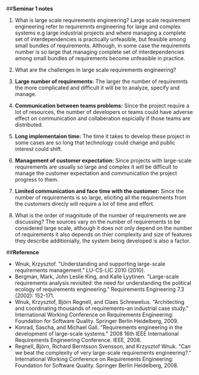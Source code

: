 ##**Seminar 1 notes** <br/> 

1. What is large scale requirements engineering?
 Large scale requirement engineering refer to requiremnts engineering for large and complex systems e.g large industrial projects and where managing a complete set of interdependencies is practically unfeasible, but feasible among small bundles of requirements. Although, in some case the requiremnts number is so large that managing complete set of interdependencies among small bundles of requirements become unfeasible in practice.
 
2. What are the challenges in large scale requirements engineering?
 1. **Large number of requirements:** The larger the number of requiremnts the more complicated and difficult it will be to analyze, specify and manage.
 2. **Communication between teams problems:** Since the project require a lot of resources, the number of developers or teams could have adverse effect on communication and collaberation espicially if those teams are distributed.
 3. **Long implementaion time:** The time it takes to develop these project in some cases are so long that technology could change and public interest could shift.
 4. **Management of customer expectation:** Since projects with large-scale requirements are usually so large and complex it will be difficult to manage the customer expectation and communication the project progress to them.
 5. **Limited communication and face time with the customer:** Since the number of requirements is so large, eliciting all the requirements from the customers direcly will require a lot of time and effort.
 
3. What is the order of magnitude of the number of requirements we are discussing?
 The sources vary on the number of requirements to be considered large scale, although it does not only depend on the number of requirements it also depends on thier complexity and size of features they describe additionially, the system being developed is also a factor.

##**Reference**
* Wnuk, Krzysztof. "Understanding and supporting large-scale requirements management." LU-CS-LIC 2010 (2010).
* Bergman, Mark, John Leslie King, and Kalle Lyytinen. "Large-scale requirements analysis revisited: the need for understanding the political ecology of requirements engineering." Requirements Engineering 7.3 (2002): 152-171.
* Wnuk, Krzysztof, Björn Regnell, and Claes Schrewelius. "Architecting and coordinating thousands of requirements–an industrial case study." International Working Conference on Requirements Engineering: Foundation for Software Quality. Springer Berlin Heidelberg, 2009.
* Konrad, Sascha, and Michael Gall. "Requirements engineering in the development of large-scale systems." 2008 16th IEEE International Requirements Engineering Conference. IEEE, 2008.
* Regnell, Björn, Richard Berntsson Svensson, and Krzysztof Wnuk. "Can we beat the complexity of very large-scale requirements engineering?." International Working Conference on Requirements Engineering: Foundation for Software Quality. Springer Berlin Heidelberg, 2008.

